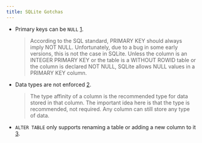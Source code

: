 ```yaml
---
title: SQLite Gotchas
---
```


- Primary keys can be `NULL` [1].

    > According to the SQL standard, PRIMARY KEY should always imply NOT NULL.
    > Unfortunately, due to a bug in some early versions, this is not the case
    > in SQLite. Unless the column is an INTEGER PRIMARY KEY or the table is a
    > WITHOUT ROWID table or the column is declared NOT NULL, SQLite allows
    > NULL values in a PRIMARY KEY column.

- Data types are not enforced [2].

    > The type affinity of a column is the recommended type for data stored in
    > that column. The important idea here is that the type is recommended, not
    > required. Any column can still store any type of data.

- `ALTER TABLE` only supports renaming a table or adding a new column to it
  [3].

[1]: <https://sqlite.org/lang_createtable.html>
[2]: <https://sqlite.org/datatype3.html>
[3]: <https://sqlite.org/lang_altertable.html>
